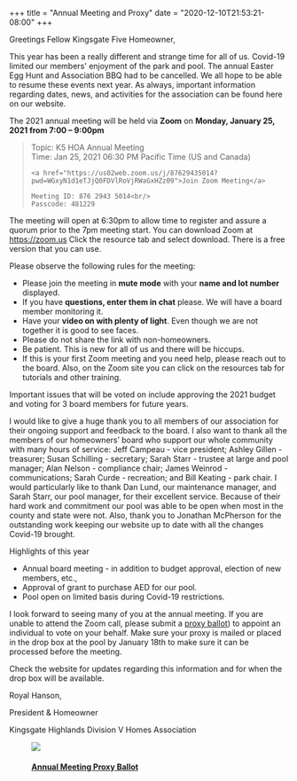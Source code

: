+++
title = "Annual Meeting and Proxy"
date = "2020-12-10T21:53:21-08:00"
+++

Greetings Fellow Kingsgate Five Homeowner,

This year has been a really different and strange time for all of us. Covid-19 limited our members' enjoyment of the park and pool. The annual Easter Egg Hunt and Association BBQ had to be cancelled. We all hope to be able to resume these events next year. As always, important information regarding dates, news, and activities for the association can be found here on our website. 

The 2021 annual meeting will be held via **Zoom** on **Monday, January 25, 2021 from 7:00 – 9:00pm**

<blockquote>
    Topic: K5 HOA Annual Meeting<br/>
    Time: Jan 25, 2021 06:30 PM Pacific Time (US and Canada)

    <a href="https://us02web.zoom.us/j/87629435014?pwd=WGxyN1d1eTJjQ0FDVlRoVjRWaGxHZz09">Join Zoom Meeting</a>

    Meeting ID: 876 2943 5014<br/>
    Passcode: 481229
</blockquote>

The meeting will open at 6:30pm to allow time to register and assure a quorum prior to the 7pm meeting start. You can download Zoom at <https://zoom.us> Click the resource tab and select download. There is a free version that you can use.

Please observe the following rules for the meeting:

- Please join the meeting in **mute mode** with your **name and lot number** displayed.
- If you have **questions, enter them in chat** please. We will have a board member monitoring it.
- Have your **video on with plenty of light**. Even though we are not together it is good to see faces.
- Please do not share the link with non-homeowners.
- Be patient. This is new for all of us and there will be hiccups.
- If this is your first Zoom meeting and you need help, please reach out to the board. Also, on the Zoom site you can click on the resources tab for tutorials and other training.

Important issues that will be voted on include approving the 2021 budget and voting for 3 board members for future years.

I would like to give a huge thank you to all members of our association for their ongoing support and feedback to the board. I also want to thank all the members of our homeowners’ board who support our whole community with many hours of service: Jeff Campeau - vice president; Ashley Gillen - treasurer; Susan Schilling - secretary; Sarah Starr - trustee at large and pool manager; Alan Nelson - compliance chair; James Weinrod - communications; Sarah Curde - recreation; and Bill Keating - park chair. I would particularly like to thank Dan Lund, our maintenance manager, and Sarah Starr, our pool manager, for their excellent service. Because of their hard work and commitment our pool was able to be open when most in the county and state were not. Also, thank you to Jonathan McPherson for the outstanding work keeping our website up to date with all the changes Covid-19 brought.

Highlights of this year
- Annual board meeting - in addition to budget approval, election of new members, etc.,
- Approval of grant to purchase AED for our pool.
- Pool open on limited basis during Covid-19 restrictions.

I look forward to seeing many of you at the annual meeting. If you are unable to attend the Zoom call, please submit a [proxy ballot](pdf/kingsgate5-proxy-2021.pdf)) to appoint an individual to vote on your behalf. Make sure your proxy is mailed or placed in the drop box at the pool by January 18th to make sure it can be processed before the meeting. 

Check the website for updates regarding this information and for when the drop box will be available.

Royal Hanson, 

President & Homeowner

Kingsgate Highlands Division V Homes Association

<a href="../pdf/kingsgate5-proxy-2021.pdf">
    <figure class="document-thumbnail">
        <img src="../img/kingsgate5-proxy-2021-thumb.png" />
        <figcaption>
            <h4>Annual Meeting Proxy Ballot</h4>
        </figcaption>
    </figure>
</a>
